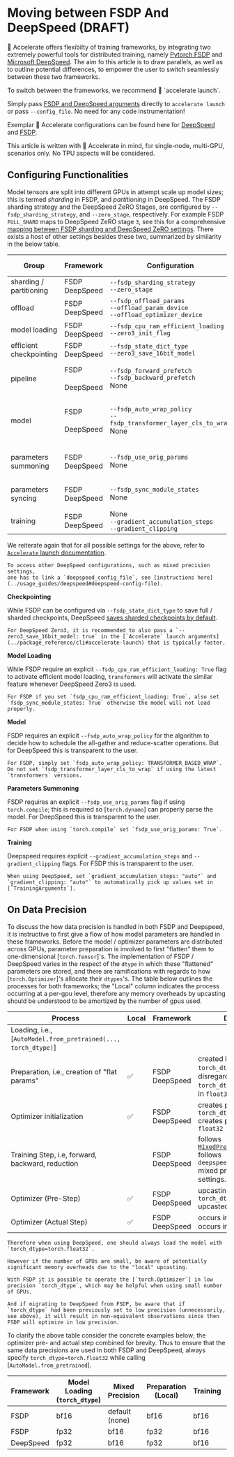 <!--Copyright 2024 The HuggingFace Team. All rights reserved.

Licensed under the Apache License, Version 2.0 (the "License"); you may not use this file except in compliance with
the License. You may obtain a copy of the License at

http://www.apache.org/licenses/LICENSE-2.0

Unless required by applicable law or agreed to in writing, software distributed under the License is distributed on
an "AS IS" BASIS, WITHOUT WARRANTIES OR CONDITIONS OF ANY KIND, either express or implied. See the License for the
specific language governing permissions and limitations under the License.

⚠️ Note that this file is in Markdown but contain specific syntax for our doc-builder (similar to MDX) that may not be
rendered properly in your Markdown viewer.
-->

# Moving between FSDP And DeepSpeed (DRAFT)

🤗 Accelerate offers flexibilty of training frameworks, by integrating two extremely powerful tools for distributed training, namely [Pytorch FSDP](../usage_guides/fsdp.md) and [Microsoft DeepSpeed](../usage_guides/deepspeed.md). The aim fo this article is to draw parallels, as well as to outline potential differences, to empower the user to switch seamlessly between these two frameworks.

<Tip>
  To switch between the frameworks, we recommend 🤗 `accelerate launch`.

  Simply pass [FSDP and DeepSpeed arguments](../package_reference/cli#accelerate-launch) directly to `accelerate launch` or pass `--config_file`. No need for any code instrumentation!

  Exemplar 🤗 Accelerate configurations can be found here for [DeepSpeed](../usage_guides/deepspeed#accelerate-deepspeed-plugin) and [FSDP](../usage_guides/fsdp#how-it-works-out-of-the-box). 
 
</Tip>

<!--
The aim of this concept guide is to elucidate similarities/differences with empirical observations and code aspects.  We assume that 🤗 Accelerate is used and configured using the [FSDP and DeepSpeed arguments](../package_reference/cli.md#accelerate-launch). No TPU aspects are discussed. Also we focus only on single-node aspects.
-->

This article is written with 🤗 Accelerate in mind, for single-node, multi-GPU, scenarios only. No TPU aspects will be considered.

## Configuring Functionalities

Model tensors are split into different GPUs in attempt scale up model sizes; this is termed *sharding* in FSDP, and *partitioning* in DeepSpeed. The FSDP sharding strategy and the DeepSpeed ZeRO Stages, are configured by `--fsdp_sharding_strategy`, and `--zero_stage`, respectively.  For example FSDP `FULL_SHARD` maps to DeepSpeed ZeRO stage `3`, see this for a comprehensive [mapping between FSDP sharding and DeepSpeed ZeRO settings](../usage_guides/fsdp#mapping-between-fsdp-sharding-strategies-and-deepspeed-zero-stages). There exists a host of other settings besides these two, summarized by similarity in the below table.

Group | Framework | Configuration | Example | Restrictions (if any)
--|--|--|--|--
sharding / partitioning | FSDP<br>DeepSpeed | `--fsdp_sharding_strategy`<br>`--zero_stage` | `1` (`FULL_SHARD`) <br>`3` | 
offload | FSDP<br>DeepSpeed | `--fsdp_offload_params`<br>`--offload_param_device`<br>`--offload_optimizer_device` | `true`<br>`cpu`<br>`cpu` | all or nothing <br><br> 
model loading | FSDP<br>DeepSpeed | <span style="white-space:nowrap;">`--fsdp_cpu_ram_efficient_loading`</span><br>`--zero3_init_flag` | `true`<br>`true` | <br>only ZeRO 3
efficient checkpointing | FSDP<br>DeepSpeed | `--fsdp_state_dict_type`<br>`--zero3_save_16bit_model` |  `SHARDED_STATE_DICT`<br>`true` |  <br>only ZeRO 3
pipeline | FSDP<br><br>DeepSpeed | `--fsdp_forward_prefetch`<br>`--fsdp_backward_prefetch`<br>None | `true`<br>`BACKWARD_PRE` | <br><br>?? check for DS
model | FSDP<br><br>DeepSpeed |  `--fsdp_auto_wrap_policy`<br><span style="white-space:nowrap;">`--fsdp_transformer_layer_cls_to_wrap`</span><br>None | `TRANSFORMER_BASED_WRAP`<br><Layer Class> |<br>Usually not needed <br>Transparent to user.
parameters summoning | FSDP<br>DeepSpeed | `--fsdp_use_orig_params`<br>None | `true` | required for `torch.compile`<br>Transparent to user
parameters syncing | FSDP<br>DeepSpeed | `--fsdp_sync_module_states`<br>None | `true` | <br>?? Need to check
training | FSDP<br>DeepSpeed | None<br>`--gradient_accumulation_steps`<br>`--gradient_clipping` | <br>`auto`<br>`auto` | Transparent to user

We reiterate again that for all possible settings for the above, refer to [`Accelerate` launch documentation](../package_reference/cli#accelerate-launch).

<Tip>

    To access other DeepSpeed configurations, such as mixed precision settings, 
    one has to link a `deepspeed_config_file`, see [instructions here](../usage_guides/deepspeed#deepspeed-config-file).  
    
</Tip>

<!--

TODO: Consider elaborating on some points ? Maybe a small subsection for each?
- do I need to talk about bucketing in DS? this is how DS takes care of partitioning in an automatic manner without the wrap policy. Do I need to explain FSDP wrapping causes graph breaks in torch.compile and how this is being resolved?
- how does DS take care of pipelining? I need to check further.
- do we need to discuss parameter summoning for DS? maybe not because this is an advanced usage
- should we discusss activation checkpointing in the configs or is this obvious?

-->

**Checkpointing**

While FSDP can be configured via `--fsdp_state_dict_type` to save full / sharded checkpoints, DeepSpeed [saves sharded checkpoints by default](https://deepspeed.readthedocs.io/en/latest/model-checkpointing.html#saving-training-checkpoints).

<Tip>

    For DeepSpeed Zero3, it is recommended to also pass a `--zero3_save_16bit_model: true` in the [`Accelerate` launch arguments](../package_reference/cli#accelerate-launch) that is typically faster.

</Tip>

**Model Loading**

While FSDP require an explicit `--fsdp_cpu_ram_efficient_loading: True` flag to activate efficient model loading, `transformers` will activate the similar feature whenever DeepSpeed Zero3 is used.

<Tip>

    For FSDP if you set `fsdp_cpu_ram_efficient_loading: True`, also set `fsdp_sync_module_states: True` otherwise the model will not load properly.

</Tip>

**Model**

FSDP requires an explicit `--fsdp_auto_wrap_policy` for the algorithm to decide how to schedule the all-gather and reduce-scatter operations. But for DeepSpeed this is transparent to the user.

<Tip>

    For FSDP, simply set `fsdp_auto_wrap_policy: TRANSFORMER_BASED_WRAP`. Do not set `fsdp_transformer_layer_cls_to_wrap` if using the latest `transformers` versions.

</Tip>

**Parameters Summoning**

FSDP requires an explicit `--fsdp_use_orig_params` flag if using `torch.compile`; this is required so [`torch.dynamo`] can properly parse the model. For DeepSpeed this is transparent to the user.

<Tip>

    For FSDP when using `torch.compile` set `fsdp_use_orig_params: True`.

</Tip>


**Training**

Deepspeed requires explicit `--gradient_accumulation_steps` and `--gradient_clipping` flags. For FSDP this is transparent to the user.

<Tip>

    When using DeepSpeed, set `gradient_accumulation_steps: "auto"` and `gradient_clipping: "auto"` to automatically pick up values set in [`TrainingArguments`].

</Tip>


## On Data Precision

To discuss the how data precision is handled in both FSDP and Deepspeed, it is instructive to first give a flow of how model parameters are handled in these frameworks. Before the model / optimizer parameters are distributed across GPUs, parameter preparation is involved to first "flatten" them to  one-dimensional [`torch.Tensor`]'s. The implementation of FSDP / DeepSpeed varies in the respect of the `dtype` in which these "flattened" parameters are stored, and there are ramifications with regards to how [`torch.Optimizer`]'s allocate their `dtypes`'s. The table below outlines the processes for both frameworks; the "Local" column indicates the process occurring at a per-gpu level, therefore any memory overheads by upcasting should be understood to be amortized by the number of gpus used.

<!--
TODO: for FSDP there are some mixed precision settings like `keep_low_precision_grads`, should we discuss them? NVM, because they way huggingface prepares the model, keep_low_precision_grads will never need to be used
-->

Process | Local | Framework | Details
--|--|--|--
Loading, i.e., [`AutoModel.from_pretrained(..., torch_dtype)`] |  
Preparation, i.e., creation of "flat params" | ✅ | FSDP<br>DeepSpeed | created in `torch_dtype`.<br> disregards `torch_dtype`, created in `float32`.
Optimizer initialization | ✅ | FSDP<br>DeepSpeed  | creates parameters in `torch_dtype`<br> creates parameters in `float32`
Training Step, i.e, forward, backward, reduction | | FSDP<br>DeepSpeed  | follows [`MixedPrecision`](https://pytorch.org/docs/stable/fsdp.html#torch.distributed.fsdp.MixedPrecision)<br> follows `deepspeed_config_file` mixed precision settings.
Optimizer (Pre-Step) | ✅ | FSDP<br>DeepSpeed | upcasting (if any) to `torch_dtype`<br>upcasted to `float32`
Optimizer (Actual Step) | ✅ | FSDP<br>DeepSpeed  | occurs in `torch_dtype` <br> occurs in `float32`.


<!--
Both FSDP and DeepSpeed have logic for sharding/partitioning the model / optimizer parameters across GPUs; however there are some differences to be aware of. Both of these
frameworks will create new [`torch.Tensor`]'s to hold "flattened" parameters, which will be used to instantiate the optimizers in each shard/partition. However since the [`torch.Optimizer`]'s allocate their `dtypes`'s based on the optimized parameters, it is important to note the following:

For FSDP there are two options i) load and train/optimize the model in low precision, or ii) load in full precision and configure [`MixedPrecision`](https://pytorch.org/docs/stable/fsdp.html#torch.distributed.fsdp.MixedPrecision) to have activations / reduction performed in low precision. But for DeepSpeed always load the model in full precision. To summarize:
-->

<Tip warning={true}>

    Therefore when using DeepSpeed, one should always load the model with `torch_dtype=torch.float32`.

    However if the number of GPUs are small, be aware of potentially significant memory overheads due to the "local" upcasting.

</Tip>

<Tip warning={true}>

    With FSDP it is possible to operate the [`torch.Optimizer`] in low precision `torch_dtype`, which may be helpful when using small number of GPUs.

    And if migrating to DeepSpeed from FSDP, be aware that if `torch_dtype` had been previously set to low precision (unnecessarily, see above), it will result in non-equivalent observations since then FSDP will optimize in low precision.

</Tip>


To clarify the above table consider the concrete examples below; the optimizer pre- and actual step combined for brevity. Thus to ensure that the same data precisions are used in both FSDP and DeepSpeed, always specify `torch_dtype=torch.float32` while calling [`AutoModel.from_pretrained`].

Framework | Model Loading (`torch_dtype`) | Mixed Precision | Preparation (Local) | Training | Optimizer (Local)
--|--|--|--|--|--
FSDP | bf16 | default (none) | bf16 | bf16 | bf16
FSDP | fp32 | bf16 | fp32 | bf16 | fp32
DeepSpeed   | fp32 | bf16 | fp32 | bf16 | fp32